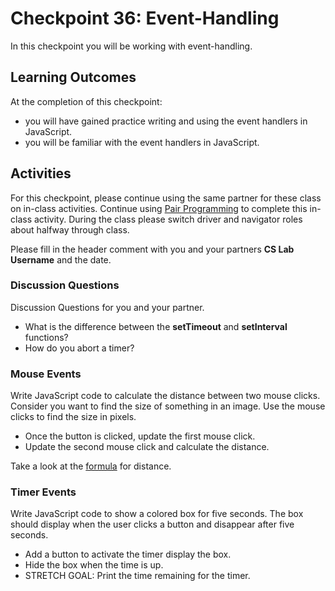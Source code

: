 # Checkpoint 36: Event-Handling

In this checkpoint you will be working with event-handling.

## Learning Outcomes

At the completion of this checkpoint:

* you will have gained practice writing and using the event handlers in JavaScript.
* you will be familiar with the event handlers in JavaScript.

## Activities

For this checkpoint, please continue using the same partner for these class on in-class activities.
Continue using [Pair Programming](https://en.wikipedia.org/wiki/Pair_programming) to complete this in-class activity.
During the class please switch driver and navigator roles about halfway through class.

Please fill in the header comment with you and your partners **CS Lab Username** and the date.

### Discussion Questions

Discussion Questions for you and your partner.

* What is the difference between the **setTimeout** and **setInterval** functions?
* How do you abort a timer?

### Mouse Events

Write JavaScript code to calculate the distance between two mouse clicks.
Consider you want to find the size of something in an image.
Use the mouse clicks to find the size in pixels.

* Once the button is clicked, update the first mouse click.
* Update the second mouse click and calculate the distance.

Take a look at the [formula](https://www.mathsisfun.com/algebra/distance-2-points.html) for distance.

### Timer Events

Write JavaScript code to show a colored box for five seconds.
The box should display when the user clicks a button and disappear after five seconds.

* Add a button to activate the timer display the box.
* Hide the box when the time is up.
* STRETCH GOAL: Print the time remaining for the timer.
